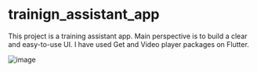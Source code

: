 # trainign_assistant_app

This project is a training assistant app. Main perspective is to build a clear and easy-to-use UI.
I have used Get and Video player packages on Flutter. 


![image](https://github.com/Dogrud/Training-Assistant-App/assets/75219078/2cb8e6f2-7ba3-4a71-9f74-d7d7f99cf116)
